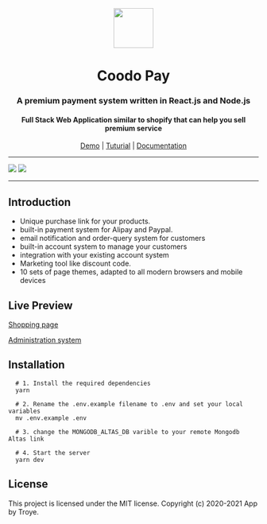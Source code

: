 <div align="center">
<img src="https://i.loli.net/2020/03/27/xdEUXeo6QDMWa2O.png" width="80px" height="80px"/>
</div>
  <h1 align="center">
    Coodo Pay
  </h1>
  <h3 align="center">
    A premium payment system written in React.js and Node.js
  </h3>
  <h4 align="center">
    Full Stack Web Application similar to shopify that can help you sell premium service
  </h4>
<div align="center">

[Demo](https://vip.960960.xyz/#/product/1) | [Tuturial](https://www.yuque.com/docs/share/5d0fd4df-7de6-424c-a389-6e187e764966?#%20《Coodo%20Pay%20搭建教程（宝塔面板篇）》) | [Documentation](https://www.yuque.com/docs/share/1f840e93-4ad1-437b-8639-bc480c4ae5aa?#%20《Coodo%20Pay%20开发指南》)

</div>

<hr>
<img src="https://i.loli.net/2020/07/10/szqvUMpV9IALkXQ.png">
<img src="https://i.loli.net/2020/07/10/zHZmOoi4rBMaU1D.png">
<hr>

## Introduction

- Unique purchase link for your products.
- built-in payment system for Alipay and Paypal.
- email notification and order-query system for customers
- built-in account system to manage your customers
- integration with your existing account system
- Marketing tool like discount code.
- 10 sets of page themes, adapted to all modern browsers and mobile devices

## Live Preview

[Shopping page](https://vip.960960.xyz/#/product/1)

[Administration system](https://coodo.960960.xyz)

## Installation

```
  # 1. Install the required dependencies
  yarn

  # 2. Rename the .env.example filename to .env and set your local variables
  mv .env.example .env

  # 3. change the MONGODB_ALTAS_DB varible to your remote Mongodb Altas link

  # 4. Start the server
  yarn dev

```

## License

This project is licensed under the MIT license. Copyright (c) 2020-2021 App by Troye.
